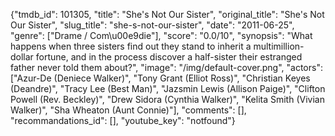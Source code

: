 {"tmdb_id": 101305, "title": "She's Not Our Sister", "original_title": "She's Not Our Sister", "slug_title": "she-s-not-our-sister", "date": "2011-06-25", "genre": ["Drame / Com\u00e9die"], "score": "0.0/10", "synopsis": "What happens when three sisters find out they stand to inherit a multimillion-dollar fortune, and in the process discover a half-sister their estranged father never told them about?", "image": "/img/default-cover.png", "actors": ["Azur-De (Deniece Walker)", "Tony Grant (Elliot Ross)", "Christian Keyes (Deandre)", "Tracy Lee (Best Man)", "Jazsmin Lewis (Allison Paige)", "Clifton Powell (Rev. Beckley)", "Drew Sidora (Cynthia Walker)", "Kelita Smith (Vivian Walker)", "Sha Wheaton (Aunt Connie)"], "comments": [], "recommandations_id": [], "youtube_key": "notfound"}
